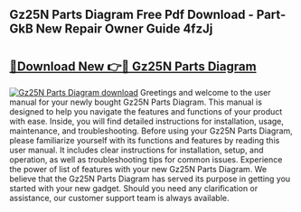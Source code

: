 ## Gz25N Parts Diagram Free Pdf Download - Part-GkB New Repair Owner Guide 4fzJj

# <h2><a href="http://dfj9qx.blite.top/?on=Gz25N+Parts+Diagram">🔗Download New 👉🔴 Gz25N Parts Diagram</a></h2>

[![Gz25N Parts Diagram download](https://i.imgur.com/lujVjoI.png)](http://dfj9qx.blite.top/?on=Gz25N+Parts+Diagram)
Greetings and welcome to the user manual for your newly bought Gz25N Parts Diagram. This manual is designed to help you navigate the features and functions of your product with ease. Inside, you will find detailed instructions for installation, usage, maintenance, and troubleshooting. Before using your Gz25N Parts Diagram, please familiarize yourself with its functions and features by reading this user manual. It includes clear instructions for installation, setup, and operation, as well as troubleshooting tips for common issues. Experience the power of list of features with your new Gz25N Parts Diagram. We believe that the Gz25N Parts Diagram has served its purpose in getting you started with your new gadget. Should you need any clarification or assistance, our customer support team is always available.
